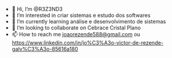 - 👋 Hi, I’m @R3Z3ND3
- 👀 I’m interested in criar sistemas e estudo dos softwares 
- 🌱 I’m currently learning análise e desenvolvimento de sistemas 
- 💞️ I’m looking to collaborate on Cebrace Cristal Plano 
- 📫 How to reach me joaorezende588@gmail.com ou https://www.linkedin.com/in/jo%C3%A3o-victor-de-rezende-galv%C3%A3o-85616a180

<!---
R3Z3ND3/R3Z3ND3 is a ✨ special ✨ repository because its `README.md` (this file) appears on your GitHub profile.
You can click the Preview link to take a look at your changes.
--->
